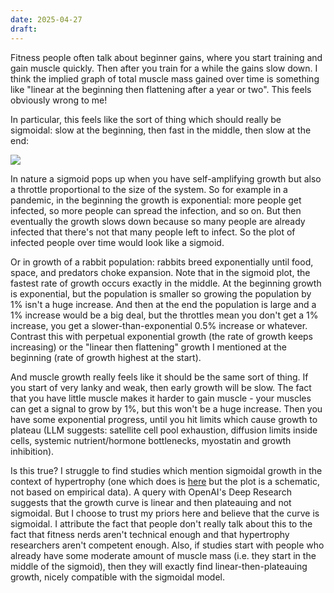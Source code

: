 ```yaml
---
date: 2025-04-27
draft:
---
```

Fitness people often talk about beginner gains, where you start training and gain muscle quickly. Then after you train for a while the gains slow down. I think the implied graph of total muscle mass gained over time is something like "linear at the beginning then flattening after a year or two". This feels obviously wrong to me!

In particular, this feels like the sort of thing which should really be sigmoidal: slow at the beginning, then fast in the middle, then slow at the end:

![](images/file-20250427175903507.png)

In nature a sigmoid pops up when you have self-amplifying growth but also a throttle proportional to the size of the system. So for example in a pandemic, in the beginning the growth is exponential: more people get infected, so more people can spread the infection, and so on. But then eventually the growth slows down because so many people are already infected that there's not that many people left to infect. So the plot of infected people over time would look like a sigmoid. 

Or in growth of a rabbit population: rabbits breed exponentially until food, space, and predators choke expansion. Note that in the sigmoid plot, the fastest rate of growth occurs exactly in the middle. At the beginning growth is exponential, but the population is smaller so growing the population by 1% isn't a huge increase. And then at the end the population is large and a 1% increase would be a big deal, but the throttles mean you don't get a 1% increase, you get a slower-than-exponential 0.5% increase or whatever. Contrast this with perpetual exponential growth (the rate of growth keeps increasing) or the "linear then flattening" growth I mentioned at the beginning (rate of growth highest at the start).

And muscle growth really feels like it should be the same sort of thing. If you start of very lanky and weak, then early growth will be slow. The fact that you have little muscle makes it harder to gain muscle - your muscles can get a signal to grow by 1%, but this won't be a huge increase.  Then you have some exponential progress, until you hit limits which cause growth to plateau (LLM suggests: satellite cell pool exhaustion, diffusion limits inside cells, systemic nutrient/hormone bottlenecks, myostatin and growth inhibition).

Is this true? I struggle to find studies which mention sigmoidal growth in the context of hypertrophy (one which does is [here](https://www.researchgate.net/figure/Schematic-representation-of-the-time-course-of-true-muscle-hypertrophy-ie_fig1_322092302) but the plot is a schematic, not based on empirical data). A query with OpenAI's Deep Research suggests that the growth curve is linear and then plateauing and not sigmoidal. But I choose to trust my priors here and believe that the curve is sigmoidal. I attribute the fact that people don't really talk about this to the fact that fitness nerds aren't technical enough and that hypertrophy researchers aren't competent enough. Also, if studies start with people who already have some moderate amount of muscle mass (i.e. they start in the middle of the sigmoid), then they will exactly find linear-then-plateauing growth, nicely compatible with the sigmoidal model.